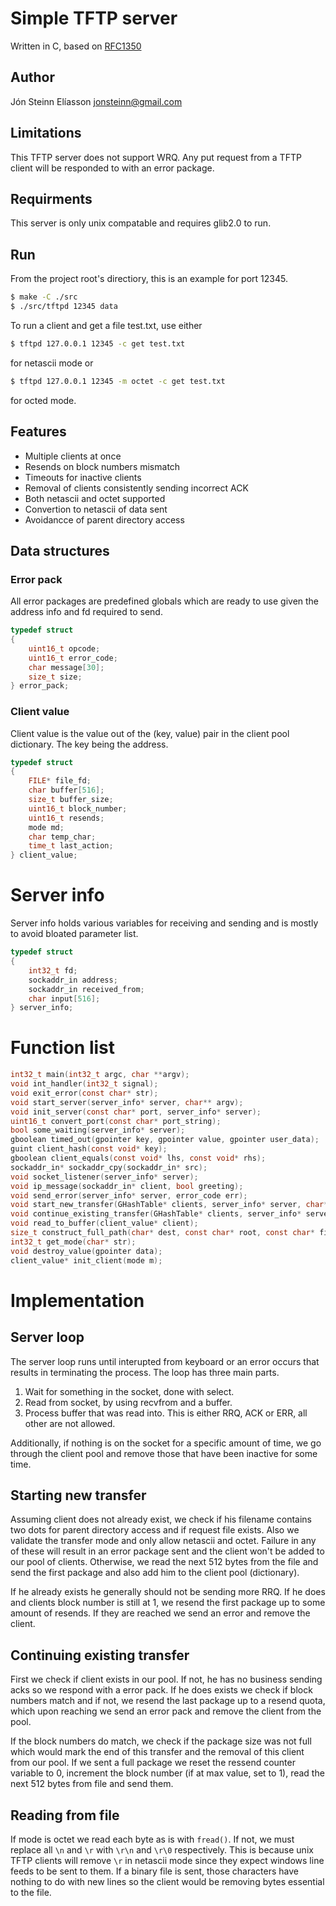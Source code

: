 # Simple TFTP server
Written in C, based on [RFC1350](https://tools.ietf.org/html/rfc1350)

## Author
Jón Steinn Elíasson
jonsteinn@gmail.com

## Limitations
This TFTP server does not support WRQ. Any put request from a TFTP client will be responded to with an error package.

## Requirments
This server is only unix compatable and requires glib2.0 to run.

## Run
From the project root's directiory, this is an example for port 12345.
```sh
$ make -C ./src
$ ./src/tftpd 12345 data
```
To run a client and get a file test.txt, use either 
```sh
$ tftpd 127.0.0.1 12345 -c get test.txt
```
for netascii mode or
```sh
$ tftpd 127.0.0.1 12345 -m octet -c get test.txt
```
for octed mode.

## Features
* Multiple clients at once
* Resends on block numbers mismatch
* Timeouts for inactive clients
* Removal of clients consistently sending incorrect ACK
* Both netascii and octet supported
* Convertion to netascii of data sent
* Avoidancce of parent directory access

## Data structures
### Error pack
All error packages are predefined globals which are ready to use given the address info and fd required to send.
```C
typedef struct
{
    uint16_t opcode;
    uint16_t error_code;
    char message[30];
    size_t size;
} error_pack;
```
### Client value
Client value is the value out of the (key, value) pair in the client pool dictionary. The key being the address. 
```C
typedef struct
{
    FILE* file_fd;
    char buffer[516];
    size_t buffer_size;
    uint16_t block_number;
    uint16_t resends;
    mode md;
    char temp_char;
    time_t last_action;
} client_value;
```
# Server info
Server info holds various variables for receiving and sending and is mostly to avoid bloated parameter list.
```C
typedef struct
{
    int32_t fd;
    sockaddr_in address;
    sockaddr_in received_from;
    char input[516];
} server_info;
```

# Function list
```c
int32_t main(int32_t argc, char **argv);
void int_handler(int32_t signal);
void exit_error(const char* str);
void start_server(server_info* server, char** argv);
void init_server(const char* port, server_info* server);
uint16_t convert_port(const char* port_string);
bool some_waiting(server_info* server);
gboolean timed_out(gpointer key, gpointer value, gpointer user_data);
guint client_hash(const void* key);
gboolean client_equals(const void* lhs, const void* rhs);
sockaddr_in* sockaddr_cpy(sockaddr_in* src);
void socket_listener(server_info* server);
void ip_message(sockaddr_in* client, bool greeting);
void send_error(server_info* server, error_code err);
void start_new_transfer(GHashTable* clients, server_info* server, char* root);
void continue_existing_transfer(GHashTable* clients, server_info* server);
void read_to_buffer(client_value* client);
size_t construct_full_path(char* dest, const char* root, const char* file_name);
int32_t get_mode(char* str);
void destroy_value(gpointer data);
client_value* init_client(mode m);
```

# Implementation
## Server loop
The server loop runs until interupted from keyboard or an error occurs that results in terminating the process. The loop has three main parts.
1. Wait for something in the socket, done with select.
2. Read from socket, by using recvfrom and a buffer.
3. Process buffer that was read into. This is either RRQ, ACK or ERR, all other are not allowed.

Additionally, if nothing is on the socket for a specific amount of time, we go through the client pool and remove those that have been inactive for some time.

## Starting new transfer
Assuming client does not already exist, we check if his filename contains two dots for parent directory access and if request file exists. Also we validate the transfer mode and only allow netascii and octet. Failure in any of these will result in an error package sent and the client won't be added to our pool of clients. Otherwise, we read the next 512 bytes from the file and send the first package and also add him to the client pool (dictionary).

If he already exists he generally should not be sending more RRQ. If he does and clients block number is still at 1, we resend the first package up to some amount of resends. If they are reached we send an error and remove the client.

## Continuing existing transfer
First we check if client exists in our pool. If not, he has no business sending acks so we respond with a error pack. If he does exists we check if block numbers match and if not, we resend the last package up to a resend quota, which upon reaching we send an error pack and remove the client from the pool. 

If the block numbers do match, we check if the package size was not full which would mark the end of this transfer and the removal of this client from our pool. If we sent a full package we reset the ressend counter variable to 0, increment the block number (if at max value, set to 1), read the next 512 bytes from file and send them.

## Reading from file
If mode is octet we read each byte as is with `fread()`. If not, we must replace all `\n` and `\r` with `\r\n` and `\r\0` respectively. This is because unix TFTP clients will remove `\r` in netascii mode since they expect windows line feeds to be sent to them. If a binary file is sent, those characters have nothing to do with new lines so the client would be removing bytes essential to the file.
